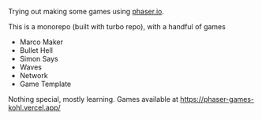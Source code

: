 Trying out making some games using [phaser.io](https://phaser.io/).

This is a monorepo (built with turbo repo), with a handful of games
* Marco Maker
* Bullet Hell
* Simon Says
* Waves
* Network
* Game Template

Nothing special, mostly learning. Games available at https://phaser-games-kohl.vercel.app/
